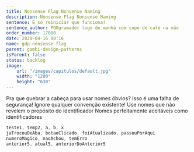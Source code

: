 ```yaml
---
title: Nonsense Flag Nonsense Naming
description: Nonsense Flag Nonsense Naming
sentence: É só reiniciar que funciona!
sentence_author: POGgramador logo de manhã com copo de café na mão
order_number: 17000
date: 2020-04-16 00:16
name: gdp-nonsense-flag
parent: gambi-design-patterns
isParent: false
status: backlog
image:
    url: "/images/capitulos/default.jpg"
    width: "1200"
    height: "630"
---
```


Pra que quebrar a cabeça para usar nomes óbvios? Isso é uma falha de segurança!
Ignore qualquer convenção existente!
Use nomes que não revelem o propósito do identificador
Nomes perfeitamente aceitáveis como identificadores

```java
teste1, temp2, a, b, x
jaTrocouDeAba, botaoClicado, foiAtualizado, passouPorAqui
numeroMagico, naoAchou, temErro
anterior5, atual5, anteriorDoAnterior5
```
